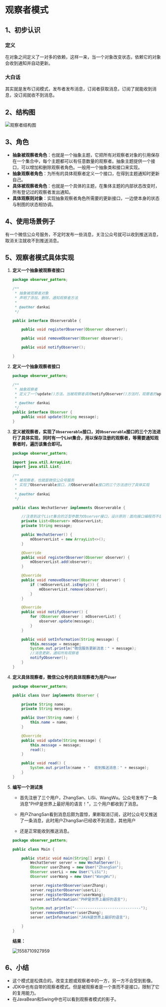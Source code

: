 # 观察者模式

## 1、初步认识

### 定义

​	在对象之间定义了一对多的依赖，这样一来，当一个对象改变状态，依赖它的对象会收到通知并自动更新。

### 大白话

​	其实就是发布订阅模式，发布者发布消息，订阅者获取消息，订阅了就能收到消息，没订阅就收不到消息。

## 2、结构图

![观察者结构图](..\Images\观察者结构图.png)

## 3、角色

- **抽象被观察者角色**：也就是一个抽象主题，它把所有对观察者对象的引用保存在一个集合中，每个主题都可以有任意数量的观察者。抽象主题提供一个接口，可以增加和删除观察者角色。一般用一个抽象类和接口来实现。
- **抽象观察者角色**：为所有的具体观察者定义一个接口，在得到主题通知时更新自己。
- **具体被观察者角色**：也就是一个具体的主题，在集体主题的内部状态改变时，所有登记过的观察者发出通知。
- **具体观察则对象**：实现抽象观察者角色所需要的更新接口，一边使本身的状态与制图的状态相协调。

## 4、使用场景例子

有一个微信公众号服务，不定时发布一些消息，关注公众号就可以收到推送消息，取消关注就收不到推送消息。

## 5、观察者模式具体实现

1. **定义一个抽象被观察者接口**

   ```java
   package observer_pattern;
   
   /**
    * 抽象被观察者对象
    * 声明了添加、删除、通知观察者方法
    *
    * @author dankai
    */
   
   public interface Observerable {
   
       public void registerObserver(Observer observer);
   
       public void removeObserver(Observer observer);
   
       public void notifyObserver();
   
   }
   ```

   

2. **定义一个抽象观察者接口**

   ```java
   package observer_pattern;
   
   /**
    * 抽象观察者
    * 定义了一个update()方法，当被观察者调用notifyObserver()方法时，观察者的update()方法会被回调
    *
    * @author dankai
    */
   public interface Observer {
       public void update(String message);
   }
   ```

3. **定义被观察者，实现了`Observerable`接口，对`Observerable`接口的三个方法进行了具体实现，同时有一个List集合，用以保存注册的观察者，等需要通知观察者时，遍历该集合即可。**

   ```java
   package observer_pattern;
   
   import java.util.ArrayList;
   import java.util.List;
   
   /**
    * 被观察者，也就是微信公众号服务
    * 实现了Observerable接口，对Observerable接口的三个方法进行了具体实现
    *
    * @author dankai
    */
   
   public class WechatServer implements Observerable {
   
       //注意到这个List集合的泛型参数为Observer接口，设计原则：面向接口编程而不是面向实现编程
       private List<Observer> mObserverList;
       private String message;
   
       public WechatServer() {
           mObserverList = new ArrayList<>();
       }
   
       @Override
       public void registerObserver(Observer observer) {
           mObserverList.add(observer);
       }
   
       @Override
       public void removeObserver(Observer observer) {
           if (!mObserverList.isEmpty()) {
               mObserverList.remove(observer);
           }
       }
   
       @Override
       public void notifyObserver() {
           for (Observer observer : mObserverList) {
               observer.update(message);
           }
       }
   
       public void setInformation(String message) {
           this.message = message;
           System.out.println("微信服务更新消息：" + message);
           //消息更新，通知所有观察者
           notifyObserver();
       }
   }
   ```

4. **定义具体观察者，微信公众号的具体观察者为用户`User`**

   ```java
   package observer_pattern;
   
   public class User implements Observer {
   
       private String name;
       private String message;
   
       public User(String name) {
           this.name = name;
       }
   
       @Override
       public void update(String message) {
           this.message = message;
           read();
       }
   
       public void read() {
           System.out.println(name + "  收到推送消息：" + message);
       }
   }
   ```

5. **编写一个测试类**

   - 首先注册了三个用户，ZhangSan、LiSi、WangWu。公众号发布了一条消息"PHP是世界上最好用的语言！"，三个用户都收到了消息。

   - 用户ZhangSan看到消息后颇为震惊，果断取消订阅，这时公众号又推送了一条消息，此时用户ZhangSan已经收不到消息，其他用户

   - 还是正常能收到推送消息。

   ```java
   package observer_pattern;
   
   public class Main {
   
       public static void main(String[] args) {
           WechatServer server = new WechatServer();
           Observer userZhang = new User("ZhangSan");
           Observer userLi = new User("LiSi");
           Observer userWang = new User("WangWu");
   
           server.registerObserver(userZhang);
           server.registerObserver(userLi);
           server.registerObserver(userWang);
           server.setInformation("PHP是世界上最好的语言");
   
           System.out.println("------------------------------");
           server.removeObserver(userZhang);
           server.setInformation("JAVA是世界上最好的语言");
   
       }
   }
   ```

   **结果：**

   ![1558710927959](../Images/1558710927959.png)

## 6、小结

- 这个模式是松偶合的。改变主题或观察者中的一方，另一方不会受到影像。
- JDK中也有自带的观察者模式。但是被观察者是一个类而不是接口，限制了它的复用能力。
- 在JavaBean和Swing中也可以看到观察者模式的影子。